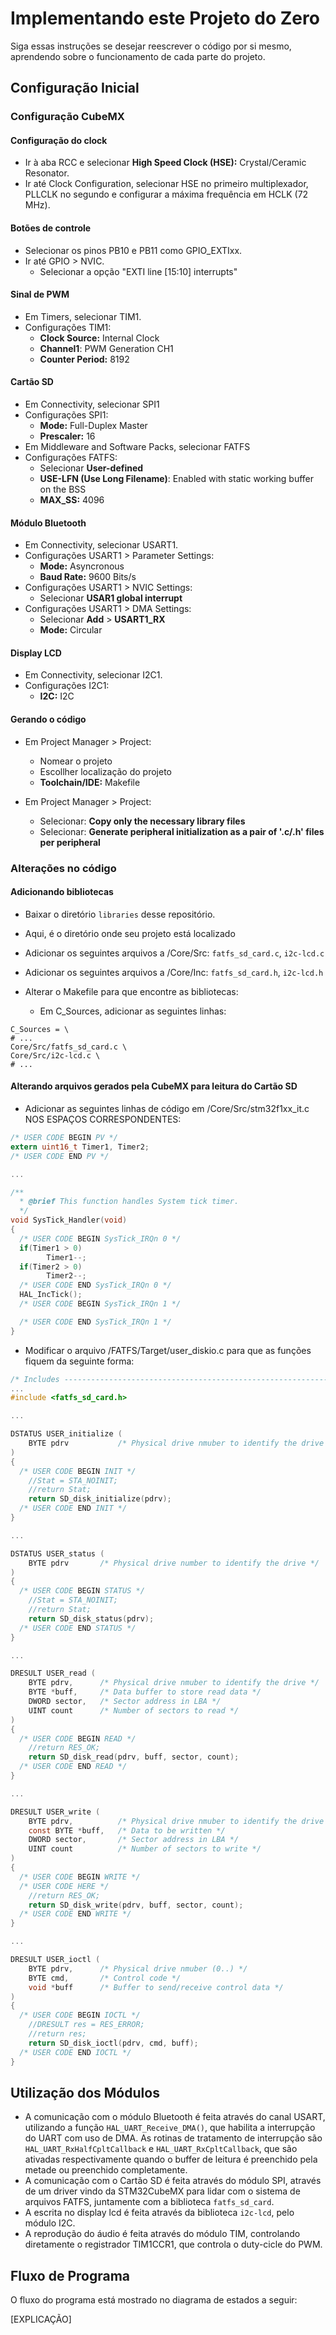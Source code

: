 # Implementando este Projeto do Zero

Siga essas instruções se desejar reescrever o código por si mesmo, aprendendo sobre o funcionamento de cada parte do projeto.

## Configuração Inicial

### Configuração CubeMX

#### Configuração do clock

- Ir à aba RCC e selecionar **High Speed Clock (HSE):** Crystal/Ceramic Resonator.
- Ir até Clock Configuration, selecionar HSE no primeiro multiplexador, PLLCLK no segundo e configurar a máxima frequência em HCLK (72 MHz).

#### Botões de controle

- Selecionar os pinos PB10 e PB11 como GPIO_EXTIxx.
- Ir até GPIO > NVIC.
    - Selecionar a opção "EXTI line \[15:10\] interrupts"

#### Sinal de PWM

- Em Timers, selecionar TIM1.
- Configurações TIM1:
    - **Clock Source:** Internal Clock
    - **Channel1**: PWM Generation CH1
    - **Counter Period:** 8192

#### Cartão SD

- Em Connectivity, selecionar SPI1
- Configurações SPI1:
    - **Mode:** Full-Duplex Master
    - **Prescaler:** 16 
- Em Middleware and Software Packs, selecionar FATFS
- Configurações FATFS:
    - Selecionar **User-defined** 
    - **USE-LFN (Use Long Filename)**: Enabled with static working buffer on the BSS
    - **MAX_SS:** 4096 

#### Módulo Bluetooth

- Em Connectivity, selecionar USART1.
- Configurações USART1 > Parameter Settings:
    - **Mode:** Asyncronous
    - **Baud Rate:** 9600 Bits/s 
- Configurações USART1 > NVIC Settings:
    - Selecionar **USAR1 global interrupt** 
- Configurações USART1 > DMA Settings:
    - Selecionar **Add** > **USART1_RX**
    - **Mode:** Circular 

#### Display LCD

- Em Connectivity, selecionar I2C1.
- Configurações I2C1:
    - **I2C:** I2C

#### Gerando o código

- Em Project Manager > Project:
    - Nomear o projeto
    - Escollher localização do projeto
    - **Toolchain/IDE:** Makefile

- Em Project Manager > Project:
    - Selecionar: **Copy only the necessary library files** 
    - Selecionar: **Generate peripheral initialization as a pair of '.c/.h' files per peripheral** 

### Alterações no código

#### Adicionando bibliotecas

- Baixar o diretório `libraries` desse repositório.
- Aqui, <projeto> é o diretório onde seu projeto está localizado
- Adicionar os seguintes arquivos a <projeto>/Core/Src: `fatfs_sd_card.c`, `i2c-lcd.c`
- Adicionar os seguintes arquivos a <projeto>/Core/Inc: `fatfs_sd_card.h`, `i2c-lcd.h`

- Alterar o Makefile para que encontre as bibliotecas:
    - Em C_Sources, adicionar as seguintes linhas:
```
C_Sources = \
# ...
Core/Src/fatfs_sd_card.c \
Core/Src/i2c-lcd.c \
# ...
```

#### Alterando arquivos gerados pela CubeMX para leitura do Cartão SD

- Adicionar as seguintes linhas de código em <projeto>/Core/Src/stm32f1xx_it.c NOS ESPAÇOS CORRESPONDENTES:
```c
/* USER CODE BEGIN PV */
extern uint16_t Timer1, Timer2;
/* USER CODE END PV */

...

/**
  * @brief This function handles System tick timer.
  */
void SysTick_Handler(void)
{
  /* USER CODE BEGIN SysTick_IRQn 0 */
  if(Timer1 > 0)
        Timer1--;
  if(Timer2 > 0)
        Timer2--;
  /* USER CODE END SysTick_IRQn 0 */
  HAL_IncTick();
  /* USER CODE BEGIN SysTick_IRQn 1 */

  /* USER CODE END SysTick_IRQn 1 */
}
```

- Modificar o arquivo <projeto>/FATFS/Target/user_diskio.c para que as funções fiquem da seguinte forma:
```c
/* Includes ------------------------------------------------------------------*/
...
#include <fatfs_sd_card.h>

...

DSTATUS USER_initialize (
	BYTE pdrv           /* Physical drive nmuber to identify the drive */
)
{
  /* USER CODE BEGIN INIT */
    //Stat = STA_NOINIT;
    //return Stat;
    return SD_disk_initialize(pdrv);
  /* USER CODE END INIT */
}

...

DSTATUS USER_status (
	BYTE pdrv       /* Physical drive number to identify the drive */
)
{
  /* USER CODE BEGIN STATUS */
    //Stat = STA_NOINIT;
    //return Stat;
    return SD_disk_status(pdrv);
  /* USER CODE END STATUS */
}

...

DRESULT USER_read (
	BYTE pdrv,      /* Physical drive nmuber to identify the drive */
	BYTE *buff,     /* Data buffer to store read data */
	DWORD sector,   /* Sector address in LBA */
	UINT count      /* Number of sectors to read */
)
{
  /* USER CODE BEGIN READ */
    //return RES_OK;
    return SD_disk_read(pdrv, buff, sector, count);
  /* USER CODE END READ */
}

...

DRESULT USER_write (
	BYTE pdrv,          /* Physical drive nmuber to identify the drive */
	const BYTE *buff,   /* Data to be written */
	DWORD sector,       /* Sector address in LBA */
	UINT count          /* Number of sectors to write */
)
{
  /* USER CODE BEGIN WRITE */
  /* USER CODE HERE */
    //return RES_OK;
    return SD_disk_write(pdrv, buff, sector, count);
  /* USER CODE END WRITE */
}

...

DRESULT USER_ioctl (
	BYTE pdrv,      /* Physical drive nmuber (0..) */
	BYTE cmd,       /* Control code */
	void *buff      /* Buffer to send/receive control data */
)
{
  /* USER CODE BEGIN IOCTL */
    //DRESULT res = RES_ERROR;
    //return res;
    return SD_disk_ioctl(pdrv, cmd, buff);
  /* USER CODE END IOCTL */
}
```

## Utilização dos Módulos

- A comunicação com o módulo Bluetooth é feita através do canal USART, utilizando a função `HAL_UART_Receive_DMA()`, que habilita a interrupção do UART com uso de DMA. As rotinas de tratamento de interrupção são `HAL_UART_RxHalfCpltCallback` e `HAL_UART_RxCpltCallback`, que são ativadas respectivamente quando o buffer de leitura é preenchido pela metade ou preenchido completamente.
- A comunicação com o Cartão SD é feita através do módulo SPI, através de um driver vindo da STM32CubeMX para lidar com o sistema de arquivos FATFS, juntamente com a biblioteca `fatfs_sd_card`. 
- A escrita no display lcd é feita através da biblioteca `i2c-lcd`, pelo módulo I2C.
- A reprodução do áudio é feita através do módulo TIM, controlando diretamente o registrador TIM1CCR1, que controla o duty-cicle do PWM.

## Fluxo de Programa

O fluxo do programa está mostrado no diagrama de estados a seguir:

[EXPLICAÇÃO]
